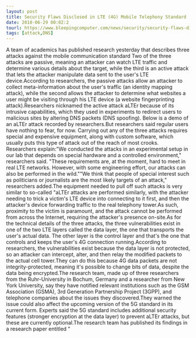 ```yaml
---
layout: post
title: Security Flaws Disclosed in LTE (4G) Mobile Telephony Standard
date: 2018-06-29 00:02:2
tourl: https://www.bleepingcomputer.com/news/security/security-flaws-disclosed-in-lte-4g-mobile-telephony-standard/
tags: [attack,DNS]
---
```

A team of academics has published research yesterday that describes three attacks against the mobile communication standard Two of the three attacks are passive, meaning an attacker can watch LTE traffic and determine various details about the target, while the third is an active attack that lets the attacker manipulate data sent to the user's LTE device.According to researchers, the passive attacks allow an attacker to collect meta-information about the user's traffic (an identity mapping attack), while the second allows the attacker to determine what websites a user might be visiting through his LTE device (a website fingerprinting attack).Researchers nicknamed the active attack aLTEr because of its intrusive capabilities, which they used in experiments to redirect users to malicious sites by altering DNS packets (DNS spoofing). Below is a demo of an aLTEr attack recorded by researchers.But researchers said regular users have nothing to fear, for now. Carrying out any of the three attacks requires special and expensive equipment, along with custom software, which usually puts this type of attack out of the reach of most crooks. Researchers explain:"We conducted the attacks in an experimental setup in our lab that depends on special hardware and a controlled environment," researchers said. "These requirements are, at the moment, hard to meet in real LTE networks. However, with some engineering effort, our attacks can also be performed in the wild.""We think that people of special interest such as politicians or journalists are the most likely targets of an attack," researchers added.The equipment needed to pull off such attacks is very similar to so-called "aLTEr attacks are performed similarly, with the attacker needing to trick a victim's LTE device into connecting to it first, and then the attacker's device forwarding traffic to the real telephony tower.As such, proximity to the victim is paramount, and the attack cannot be performed from across the Internet, requiring the attacker's presence on-site.As for the technical details of the three attacks, the three vulnerabilities exist in one of the two LTE layers called the data layer, the one that transports the user's actual data. The other layer is the control layer and that's the one that controls and keeps the user's 4G connection running.According to researchers, the vulnerabilities exist because the data layer is not protected, so an attacker can intercept, alter, and then relay the modified packets to the actual cell tower.They can do this because 4G data packets are not integrity-protected, meaning it's possible to change bits of data, despite the data being encrypted.The research team, made up of three researchers from the Ruhr-University in Bochum, Germany and a researcher from New York University, say they have notified relevant institutions such as the GSM Association (GSMA), 3rd Generation Partnership Project (3GPP), and telephone companies about the issues they discovered.They warned the issue could also affect the upcoming version of the 5G standard in its current form. Experts said the 5G standard includes additional security features (stronger encryption at the data layer) to prevent aLTEr attacks, but these are currently optional.The research team has published its findings in a research paper entitled "